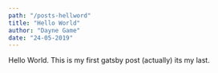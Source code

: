 ```yaml
---
path: "/posts-hellword"
title: "Hello World"
author: "Dayne Game"
date: "24-05-2019"
---
```


Hello World. This is my first gatsby post (actually) its my last.
